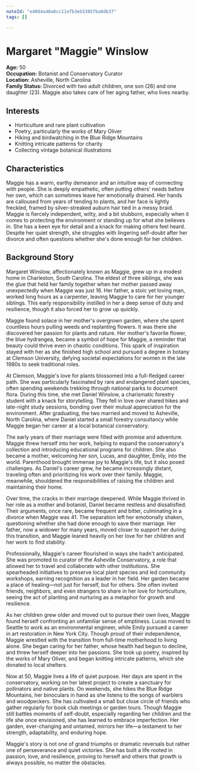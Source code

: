 ```yaml
---
noteId: "e4864a40a6cc11efb3eb5385fba8db37"
tags: []

---
```


# Margaret "Maggie" Winslow

**Age:** 50  
**Occupation:** Botanist and Conservatory Curator  
**Location:** Asheville, North Carolina  
**Family Status:** Divorced with two adult children, one son (26) and one daughter (23). Maggie also takes care of her aging father, who lives nearby.

## Interests
- Horticulture and rare plant cultivation
- Poetry, particularly the works of Mary Oliver
- Hiking and birdwatching in the Blue Ridge Mountains
- Knitting intricate patterns for charity
- Collecting vintage botanical illustrations

## Characteristics
Maggie has a warm, earthy demeanor and an intuitive way of connecting with people. She is deeply empathetic, often putting others' needs before her own, which can sometimes leave her emotionally drained. Her hands are calloused from years of tending to plants, and her face is lightly freckled, framed by silver-streaked auburn hair tied in a messy braid. Maggie is fiercely independent, witty, and a bit stubborn, especially when it comes to protecting the environment or standing up for what she believes in. She has a keen eye for detail and a knack for making others feel heard. Despite her quiet strength, she struggles with lingering self-doubt after her divorce and often questions whether she's done enough for her children.

## Background Story
Margaret Winslow, affectionately known as Maggie, grew up in a modest home in Charleston, South Carolina. The eldest of three siblings, she was the glue that held her family together when her mother passed away unexpectedly when Maggie was just 16. Her father, a stoic yet loving man, worked long hours as a carpenter, leaving Maggie to care for her younger siblings. This early responsibility instilled in her a deep sense of duty and resilience, though it also forced her to grow up quickly.

Maggie found solace in her mother's overgrown garden, where she spent countless hours pulling weeds and replanting flowers. It was there she discovered her passion for plants and nature. Her mother's favorite flower, the blue hydrangea, became a symbol of hope for Maggie, a reminder that beauty could thrive even in chaotic conditions. This spark of inspiration stayed with her as she finished high school and pursued a degree in botany at Clemson University, defying societal expectations for women in the late 1980s to seek traditional roles.

At Clemson, Maggie's love for plants blossomed into a full-fledged career path. She was particularly fascinated by rare and endangered plant species, often spending weekends trekking through national parks to document flora. During this time, she met Daniel Winslow, a charismatic forestry student with a knack for storytelling. They fell in love over shared hikes and late-night study sessions, bonding over their mutual appreciation for the environment. After graduating, the two married and moved to Asheville, North Carolina, where Daniel started a small forestry consultancy while Maggie began her career at a local botanical conservatory.

The early years of their marriage were filled with promise and adventure. Maggie threw herself into her work, helping to expand the conservatory's collection and introducing educational programs for children. She also became a mother, welcoming her son, Lucas, and daughter, Emily, into the world. Parenthood brought immense joy to Maggie's life, but it also posed challenges. As Daniel's career grew, he became increasingly distant, traveling often and prioritizing his work over their family. Maggie, meanwhile, shouldered the responsibilities of raising the children and maintaining their home.

Over time, the cracks in their marriage deepened. While Maggie thrived in her role as a mother and botanist, Daniel became restless and dissatisfied. Their arguments, once rare, became frequent and bitter, culminating in a divorce when Maggie was 41. The separation left her emotionally shaken, questioning whether she had done enough to save their marriage. Her father, now a widower for many years, moved closer to support her during this transition, and Maggie leaned heavily on her love for her children and her work to find stability.

Professionally, Maggie's career flourished in ways she hadn't anticipated. She was promoted to curator of the Asheville Conservatory, a role that allowed her to travel and collaborate with other institutions. She spearheaded initiatives to preserve local plant species and led community workshops, earning recognition as a leader in her field. Her garden became a place of healing—not just for herself, but for others. She often invited friends, neighbors, and even strangers to share in her love for horticulture, seeing the act of planting and nurturing as a metaphor for growth and resilience.

As her children grew older and moved out to pursue their own lives, Maggie found herself confronting an unfamiliar sense of emptiness. Lucas moved to Seattle to work as an environmental engineer, while Emily pursued a career in art restoration in New York City. Though proud of their independence, Maggie wrestled with the transition from full-time motherhood to living alone. She began caring for her father, whose health had begun to decline, and threw herself deeper into her passions. She took up poetry, inspired by the works of Mary Oliver, and began knitting intricate patterns, which she donated to local shelters.

Now at 50, Maggie lives a life of quiet purpose. Her days are spent in the conservatory, working on her latest project to create a sanctuary for pollinators and native plants. On weekends, she hikes the Blue Ridge Mountains, her binoculars in hand as she listens to the songs of warblers and woodpeckers. She has cultivated a small but close circle of friends who gather regularly for book club meetings or garden tours. Though Maggie still battles moments of self-doubt, especially regarding her children and the life she once envisioned, she has learned to embrace imperfection. Her garden, ever-changing and untamed, mirrors her life—a testament to her strength, adaptability, and enduring hope.

Maggie's story is not one of grand triumphs or dramatic reversals but rather one of perseverance and quiet victories. She has built a life rooted in passion, love, and resilience, proving to herself and others that growth is always possible, no matter the obstacles.